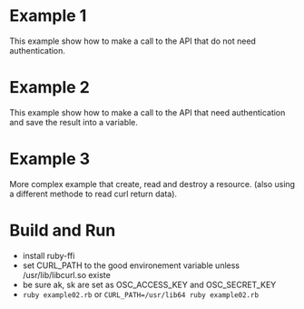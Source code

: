 # Example 1
This example show how to make a call to the API that do not need authentication.

# Example 2
This example show how to make a call to the API that need authentication and save the result into a variable.

# Example 3
More complex example that create, read and destroy a resource. (also using a different methode to read curl return data).

# Build and Run

- install ruby-ffi
- set CURL_PATH to the good environement variable unless /usr/lib/libcurl.so existe
- be sure ak, sk are set as OSC_ACCESS_KEY and OSC_SECRET_KEY
- `ruby example02.rb` or  `CURL_PATH=/usr/lib64 ruby example02.rb`
